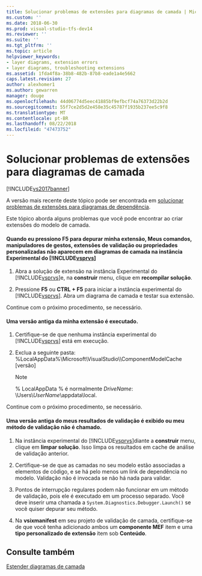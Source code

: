```yaml
---
title: Solucionar problemas de extensões para diagramas de camada | Microsoft Docs
ms.custom: ''
ms.date: 2018-06-30
ms.prod: visual-studio-tfs-dev14
ms.reviewer: ''
ms.suite: ''
ms.tgt_pltfrm: ''
ms.topic: article
helpviewer_keywords:
- layer diagrams, extension errors
- layer diagrams, troubleshooting extensions
ms.assetid: 1fda4f8a-38b8-482b-87b8-eade1a4e5662
caps.latest.revision: 27
author: alexhomer1
ms.author: gewarren
manager: douge
ms.openlocfilehash: 44d06774d5eec41885bf9efbcf74a76373d22b2d
ms.sourcegitcommit: 55f7ce2d5d2e458e35c45787f1935b237ee5c9f8
ms.translationtype: MT
ms.contentlocale: pt-BR
ms.lasthandoff: 08/22/2018
ms.locfileid: "47473752"
---
```

# <a name="troubleshoot-extensions-for-layer-diagrams"></a>Solucionar problemas de extensões para diagramas de camada
[!INCLUDE[vs2017banner](../includes/vs2017banner.md)]

A versão mais recente deste tópico pode ser encontrada em [solucionar problemas de extensões para diagramas de dependência](https://docs.microsoft.com/visualstudio/modeling/troubleshoot-extensions-for-layer-diagrams).  
  
Este tópico aborda alguns problemas que você pode encontrar ao criar extensões do modelo de camada.  
  
#### <a name="when-i-press-f5-to-debug-my-extension-my-commands-gesture-handlers-validation-extensions-or-custom-properties-do-not-appear-on-layer-diagrams-in-the-experimental-instance-of-includevsprvsincludesvsprvs-mdmd"></a>Quando eu pressiono F5 para depurar minha extensão, Meus comandos, manipuladores de gestos, extensões de validação ou propriedades personalizadas não aparecem em diagramas de camada na instância Experimental do [!INCLUDE[vsprvs](../includes/vsprvs-md.md)]  
  
1.  Abra a solução de extensão na instância Experimental do [!INCLUDE[vsprvs](../includes/vsprvs-md.md)]e, na **construir** menu, clique em **recompilar solução**.  
  
2.  Pressione **F5** ou **CTRL + F5** para iniciar a instância experimental do [!INCLUDE[vsprvs](../includes/vsprvs-md.md)]. Abra um diagrama de camada e testar sua extensão.  
  
 Continue com o próximo procedimento, se necessário.  
  
#### <a name="an-old-version-of-my-extension-runs"></a>Uma versão antiga da minha extensão é executado.  
  
1.  Certifique-se de que nenhuma instância experimental do [!INCLUDE[vsprvs](../includes/vsprvs-md.md)] está em execução.  
  
2.  Exclua a seguinte pasta: %LocalAppData%\Microsoft\VisualStudio\\\ComponentModelCache [versão]  
  
    > [!NOTE]
    >  % LocalAppData % é normalmente *DriveName*: \Users\\*UserName*\appdata\local.  
  
 Continue com o próximo procedimento, se necessário.  
  
#### <a name="an-old-version-of-my-validation-results-appears-or-my-validation-method-is-not-called"></a>Uma versão antiga do meus resultados de validação é exibido ou meu método de validação não é chamado.  
  
1.  Na instância experimental do [!INCLUDE[vsprvs](../includes/vsprvs-md.md)]diante a **construir** menu, clique em **limpar solução**. Isso limpa os resultados em cache de análise de validação anterior.  
  
2.  Certifique-se de que as camadas no seu modelo estão associadas a elementos de código, e se há pelo menos um link de dependência no modelo. Validação não é invocada se não há nada para validar.  
  
3.  Pontos de interrupção regulares podem não funcionar em um método de validação, pois ele é executado em um processo separado. Você deve inserir uma chamada a `System.Diagnostics.Debugger.Launch()` se você quiser depurar seu método.  
  
4.  Na **vsixmanifest** em seu projeto de validação de camada, certifique-se de que você tenha adicionado ambos um **componente MEF** item e uma **tipo personalizado de extensão** item sob **Conteúdo**.  
  
## <a name="see-also"></a>Consulte também  
 [Estender diagramas de camada](../modeling/extend-layer-diagrams.md)



